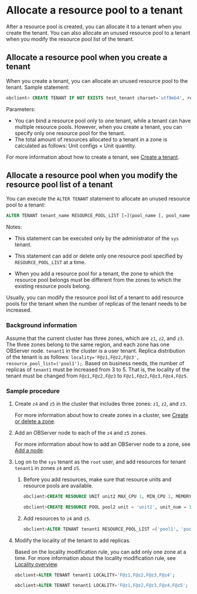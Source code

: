 # Allocate a resource pool to a tenant

After a resource pool is created, you can allocate it to a tenant when you create the tenant. You can also allocate an unused resource pool to a tenant when you modify the resource pool list of the tenant.

## Allocate a resource pool when you create a tenant

When you create a tenant, you can allocate an unused resource pool to the tenant. Sample statement:

```sql
obclient> CREATE TENANT IF NOT EXISTS test_tenant charset='utf8mb4', replica_num=3, zone_list=('zone1','zone2','zone3'), primary_zone='zone1;zone2,zone3', resource_pool_list=('pool1')
```

Parameters:

* You can bind a resource pool only to one tenant, while a tenant can have multiple resource pools. However, when you create a tenant, you can specify only one resource pool for the tenant.
* The total amount of resources allocated to a tenant in a zone is calculated as follows: Unit configs × Unit quantity.

For more information about how to create a tenant, see [Create a tenant](../../4.manage-tenants/2.create-a-tenant.md).

## Allocate a resource pool when you modify the resource pool list of a tenant

You can execute the `ALTER TENANT` statement to allocate an unused resource pool to a tenant:

```sql
ALTER TENANT tenant_name RESOURCE_POOL_LIST [=](pool_name [, pool_name...]) ;
```

Notes:

* This statement can be executed only by the administrator of the `sys` tenant.

* This statement can add or delete only one resource pool specified by `RESOURCE_POOL_LIST` at a time.

* When you add a resource pool for a tenant, the zone to which the resource pool belongs must be different from the zones to which the existing resource pools belong.

Usually, you can modify the resource pool list of a tenant to add resource pools for the tenant when the number of replicas of the tenant needs to be increased.

### Background information

Assume that the current cluster has three zones, which are `z1`, `z2`, and `z3`. The three zones belong to the same region, and each zone has one OBServer node. `tenant1` in the cluster is a user tenant. Replica distribution of the tenant is as follows: `locality='F@z1,F@z2,F@z3', resource_pool_list=('pool1');`. Based on business needs, the number of replicas of `tenant1` must be increased from 3 to 5. That is, the locality of the tenant must be changed from `F@z1,F@z2,F@z3` to `F@z1,F@z2,F@z3,F@z4,F@z5`.

### Sample procedure

1. Create `z4` and `z5` in the cluster that includes three zones: `z1`, `z2`, and `z3`.

   For more information about how to create zones in a cluster, see [Create or delete a zone](../../1.manage-clusters/4.manage-zones-in-a-cluster/2.add-or-remove-a-zone.md).

2. Add an OBServer node to each of the `z4` and `z5` zones.

   For more information about how to add an OBServer node to a zone, see [Add a node](../../1.manage-clusters/5.manage-observer/1.add-observer.md).

3. Log on to the `sys` tenant as the `root` user, and add resources for tenant `tenant1` in zones `z4` and `z5`.

   1. Before you add resources, make sure that resource units and resource pools are available.

      ```sql
      obclient>CREATE RESOURCE UNIT unit2 MAX_CPU 1, MIN_CPU 1, MEMORY_SIZE '5G', MAX_IOPS 1024, MIN_IOPS 1024, IOPS_WEIGHT 0,LOG_DISK_SIZE '2G';

      obclient>CREATE RESOURCE POOL pool2 unit = 'unit2', unit_num = 1, zone_list=('z4','z5');
      ```

   2. Add resources to `z4` and `z5`.

      ```sql
      obclient>ALTER TENANT tenant1 RESOURCE_POOL_LIST =('pool1', 'pool2') ;
      ```

4. Modify the locality of the tenant to add replicas.

   Based on the locality modification rule, you can add only one zone at a time. For more information about the locality modification rule, see [Locality overview](../../../4.replica-management/5.locality-management/1.locality-overview.md).

   ```sql
   obclient>ALTER TENANT tenant1 LOCALITY='F@z1,F@z2,F@z3,F@z4';

   obclient>ALTER TENANT tenant1 LOCALITY='F@z1,F@z2,F@z3,F@z4,F@z5';
   ```
